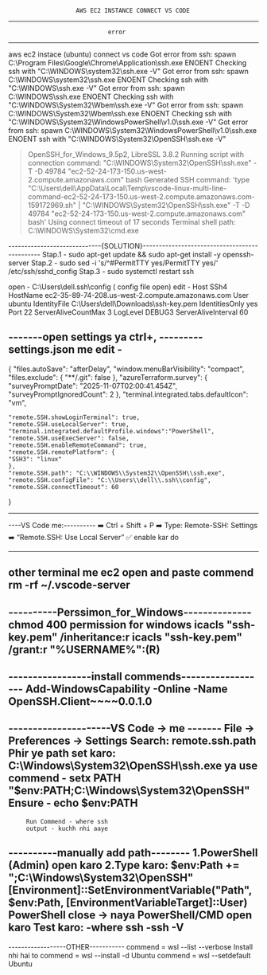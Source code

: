 
                       
                       
                       AWS EC2 INSTANCE CONNECT VS CODE 
------------------------------------------------------------------------------------------
                                error
-----------------------------------------------------------------------------------
aws ec2 instace (ubuntu) connect vs code
Got error from ssh: spawn C:\Program Files\Google\Chrome\Application\ssh.exe ENOENT
Checking ssh with "C:\WINDOWS\system32\ssh.exe -V"
Got error from ssh: spawn C:\WINDOWS\system32\ssh.exe ENOENT
Checking ssh with "C:\WINDOWS\ssh.exe -V"
Got error from ssh: spawn C:\WINDOWS\ssh.exe ENOENT 
Checking ssh with "C:\WINDOWS\System32\Wbem\ssh.exe -V" 
Got error from ssh: spawn C:\WINDOWS\System32\Wbem\ssh.exe ENOENT
Checking ssh with "C:\WINDOWS\System32\WindowsPowerShell\v1.0\ssh.exe -V"
Got error from ssh: spawn C:\WINDOWS\System32\WindowsPowerShell\v1.0\ssh.exe ENOENT
ssh with "C:\WINDOWS\System32\OpenSSH\ssh.exe -V"
> OpenSSH_for_Windows_9.5p2, LibreSSL 3.8.2
> Running script with connection command: "C:\WINDOWS\System32\OpenSSH\ssh.exe" -T -D 49784 "ec2-52-24-173-150.us-west-2.compute.amazonaws.com" bash
> Generated SSH command: 'type "C:\Users\dell\AppData\Local\Temp\vscode-linux-multi-line-command-ec2-52-24-173-150.us-west-2.compute.amazonaws.com-159172969.sh" | "C:\WINDOWS\System32\OpenSSH\ssh.exe" -T -D 49784 "ec2-52-24-173-150.us-west-2.compute.amazonaws.com" bash'
> Using connect timeout of 17 seconds
> Terminal shell path: C:\WINDOWS\System32\cmd.exe 

-----------------------------{SOLUTION}----------------------------------------------
Stap.1 - sudo apt-get update && sudo apt-get install -y openssh-server
Stap.2 - sudo sed -i 's/^#PermitTTY yes/PermitTTY yes/' /etc/ssh/sshd_config
Stap.3 - sudo systemctl restart ssh

open - C:\Users\dell\.ssh\config ( config file open)
edit -
Host SSh4
    HostName ec2-35-89-74-208.us-west-2.compute.amazonaws.com
    User ubuntu
    IdentityFile C:\Users\dell\Downloads\ssh-key.pem
    IdentitiesOnly yes
    Port 22
    ServerAliveCountMax 3
    LogLevel DEBUG3
    ServerAliveInterval 60

-------open settings ya ctrl+, ---------
settings.json me
edit -
----------------------------------------------------------------------
{
    "files.autoSave": "afterDelay",
    "window.menuBarVisibility": "compact",
    "files.exclude": {
        "**/.git": false
    },
    "azureTerraform.survey": {
        "surveyPromptDate": "2025-11-07T02:00:41.454Z",
        "surveyPromptIgnoredCount": 2
    },
    "terminal.integrated.tabs.defaultIcon": "vm",

    "remote.SSH.showLoginTerminal": true,
    "remote.SSH.useLocalServer": true,
    "terminal.integrated.defaultProfile.windows":"PowerShell",
    "remote.SSH.useExecServer": false,
    "remote.SSH.enableRemoteCommand": true,
    "remote.SSH.remotePlatform": {
    "SSH3": "linux"
    },
    "remote.SSH.path": "C:\\WINDOWS\\System32\\OpenSSH\\ssh.exe",
    "remote.SSH.configFile": "C:\\Users\\dell\\.ssh\\config",
    "remote.SSH.connectTimeout": 60
    

}

--------------------------------------------------------------------------------

 ----VS Code me:----------
➡️ Ctrl + Shift + P
➡️ Type: Remote-SSH: Settings
➡️ “Remote.SSH: Use Local Server” ✅ enable kar do

-------------------------------
other terminal me ec2 open and paste commend
      rm -rf ~/.vscode-server
------------------------------
----------Perssimon_for_Windows--------------
chmod 400 permission for windows
 icacls "ssh-key.pem" /inheritance:r
 icacls "ssh-key.pem" /grant:r "%USERNAME%":(R)
------------------------------------------------

-----------------install commends------------------
Add-WindowsCapability -Online -Name OpenSSH.Client~~~~0.0.1.0
--------------------------------------------------

---------------------VS Code → me -------
File → Preferences → Settings
Search: remote.ssh.path
Phir ye path set karo: C:\Windows\System32\OpenSSH\ssh.exe
            ya
use commend - setx PATH "$env:PATH;C:\Windows\System32\OpenSSH"
Ensure - echo $env:PATH
---------------------------------------------------
         Run Commend - where ssh
         output - kuchh nhi aaye 
----------manually add path--------
1.PowerShell (Admin) open karo
2.Type karo:
$env:Path += ";C:\Windows\System32\OpenSSH"
[Environment]::SetEnvironmentVariable("Path", $env:Path, [EnvironmentVariableTarget]::User)
PowerShell close → naya PowerShell/CMD open karo
Test karo:
-where ssh
-ssh -V
-----------------------------------

------------------OTHER-----------
commend = wsl --list --verbose
Install nhi hai to
commend = wsl --install -d Ubuntu
commend = wsl --setdefault Ubuntu
